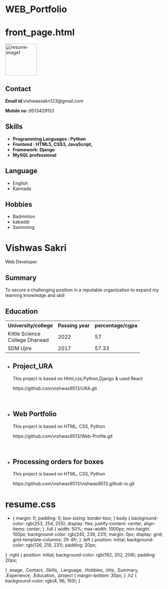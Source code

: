 # WEB_Portfolio
# front_page.html
<html lang="en">

<head>
	<meta charset="UTF-8">
	<meta http-equiv="X-UA-Compatible" content="IE=edge">
	<meta name="viewport"
		content="width=device-width, initial-scale=1.0">
	<link rel="stylesheet" href="resume.css">
</head>
<body>
	<div class="full">
		<div class="left">
			<div class="image">
				<img src="C:/Users/manoj/Downloads/WhatsApp Image 2023-09-04 at 3.52.15 PM.jpeg"
					alt="resume-image1"
					style="width:100px;height:100px;">
			</div>
			<div class="Contact">
				<h2>Contact</h2>
				<p><b>Email id:</b>vishwassakri123@gmail.com</p>
				<p><b>Mobile no :</b>9513429153</p>
			</div>
			<div class="Skills">
				<h2>Skills</h2>
				<ul>
					<li><b>Programming Languages :
					Python</b></li>
					<li><b>Frontend : HTML5, CSS3,
					JavaScript,</b></li>
					<li><b>Framework: Django</b></li>
                    <li><b>MySQL professional </b></li>
				</ul>
			</div>
			<div class="Language">
				<h2>Language</h2>
				<ul>
					<li>English</li>
					<li>Kannada</li>
				</ul>
			</div>
			<div class="Hobbies">
				<h2>Hobbies</h2>
				<ul>
					<li>Badminton</li>
					<li>kabaddi</li>
                    <li>Swimming</li>
				</ul>
			</div>
		</div>
		<div class="right">
			<div class="name">
				<h1>Vishwas Sakri</h1>
			</div>
			<div class="title">
				<p>Web Developer</p>
			</div>
			<div class="Summary">
				<h2>Summary</h2>
				<p>To secure a challenging position in a
				reputable organization
					to expand my learning knowledge and skill
				</p>
			</div>
			<!-- <div class="Experience">
				<h2>Experience</h2>
				<h3>Abc webdev pvt ltd - Senior Web Developer</h3>
				<p>January 2022 to Present</p>
				<ul>
					<li>Actively engaged in web creative
					design and development.</li>
					<li>Designing project & planning</li>
				</ul>
				<h3>Xyz webdev pvt ltd - junior web developer</h3>
				<p>August 2021 to December 2021</p>
				<ul>
					<li>Actively engaged in web creative
					design and development.</li>
					<li>Designing project & planning</li>
					<li>Working on designing</li>
				</ul>
			</div> -->
			<div class="Education">
				<h2>Education</h2>
				<table>
					<tr>
						<th>University/college</th>
						<th>Passing year</th>
						<th>percentage/cgpa</th>
					</tr>
					<tr>
						<td>Kittle Science <br>
                            College Dharwad</td>
						<td>2022</td>
						<td>57</td>
					</tr>
					<tr>
						<td>SDM Ujire</td>
						<td>2017</td>
						<td>57.33</td>
					</tr>
				</table>
			</div>
			<div class="project">
				<ul>
					<li>
						<h2>Project_URA</h2>
						<p>This project is based on Html,css,Python,Django
						& used React</p>
                        <p>https://github.com/vishwas9513/URA.git</p>
					</li>
                    <br>
					<li>
						<h2>Web Portfolio</h2>
						<p>This project is based on  HTML, CSS, Python 
						</p>
                        <p>https://github.com/vishwas9513/Web-Profile.git</p>
					</li>
                    <br>
                    <li>
						<h2>Processing orders for boxes</h2>
						<p>This project is based on  HTML, CSS, Python 
						</p>
                        <p>https://github.com/vishwas9513/vishwas9513.github-io.git</p>
					</li>
				</ul>
			</div>
		</div>
	</div>
</body>
</html>

# resume.css
* {
	margin: 0;
	padding: 0;
	box-sizing: border-box;
}
body {
	background-color: rgb(253, 254, 255);
	display: flex;
	justify-content: center;
	align-items: center;
}
.full {
	width: 50%;
	max-width: 1000px;
	min-height: 100px;
	background-color: rgb(245, 239, 231);
	margin: 0px;
	display: grid;
	grid-template-columns: 2fr 4fr;
}
.left {
	position: initial;
	background-color: rgb(126, 219, 231);
	padding: 20px;

}
.right {
	position: initial;
	background-color: rgb(162, 202, 206);
	padding: 20px;

}
.image, .Contact, .Skills, .Language, .Hobbies, .title,
.Summary, .Experience, .Education, .project {
	margin-bottom: 30px;
}
.h2 {
	background-color: rgb(4, 96, 150);
}
